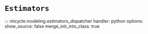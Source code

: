# `Estimators`

::: mlcycle.modeling.estimators_dispatcher
    handler: python
    options:
      show_source: false
      merge_init_into_class: true